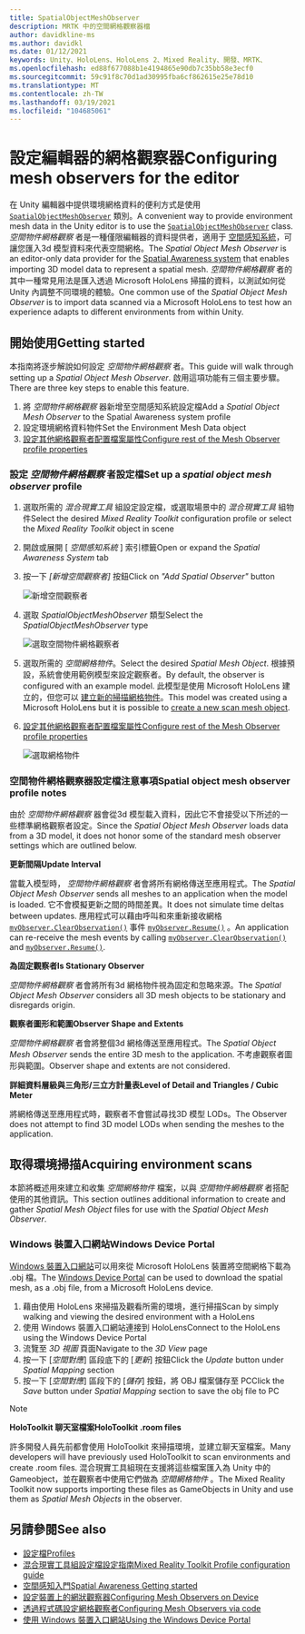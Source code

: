 ```yaml
---
title: SpatialObjectMeshObserver
description: MRTK 中的空間網格觀察器檔
author: davidkline-ms
ms.author: davidkl
ms.date: 01/12/2021
keywords: Unity、HoloLens、HoloLens 2、Mixed Reality、開發、MRTK、
ms.openlocfilehash: ed88f677088b1e4194865e90db7c35bb58e3ecf0
ms.sourcegitcommit: 59c91f8c70d1ad30995fba6cf862615e25e78d10
ms.translationtype: MT
ms.contentlocale: zh-TW
ms.lasthandoff: 03/19/2021
ms.locfileid: "104685061"
---
```

# <a name="configuring-mesh-observers-for-the-editor"></a><span data-ttu-id="b53f3-104">設定編輯器的網格觀察器</span><span class="sxs-lookup"><span data-stu-id="b53f3-104">Configuring mesh observers for the editor</span></span>

<span data-ttu-id="b53f3-105">在 Unity 編輯器中提供環境網格資料的便利方式是使用 [`SpatialObjectMeshObserver`](xref:Microsoft.MixedReality.Toolkit.SpatialObjectMeshObserver.SpatialObjectMeshObserver) 類別。</span><span class="sxs-lookup"><span data-stu-id="b53f3-105">A convenient way to provide environment mesh data in the Unity editor is to use the [`SpatialObjectMeshObserver`](xref:Microsoft.MixedReality.Toolkit.SpatialObjectMeshObserver.SpatialObjectMeshObserver) class.</span></span> <span data-ttu-id="b53f3-106">*空間物件網格觀察* 者是一種僅限編輯器的資料提供者，適用于 [空間感知系統](spatial-awareness-getting-started.md)，可讓您匯入3d 模型資料來代表空間網格。</span><span class="sxs-lookup"><span data-stu-id="b53f3-106">The *Spatial Object Mesh Observer* is an editor-only data provider for the [Spatial Awareness system](spatial-awareness-getting-started.md) that enables importing 3D model data to represent a spatial mesh.</span></span> <span data-ttu-id="b53f3-107">*空間物件網格觀察* 者的其中一種常見用法是匯入透過 Microsoft HoloLens 掃描的資料，以測試如何從 Unity 內調整不同環境的體驗。</span><span class="sxs-lookup"><span data-stu-id="b53f3-107">One common use of the *Spatial Object Mesh Observer* is to import data scanned via a Microsoft HoloLens to test how an experience adapts to different environments from within Unity.</span></span>

## <a name="getting-started"></a><span data-ttu-id="b53f3-108">開始使用</span><span class="sxs-lookup"><span data-stu-id="b53f3-108">Getting started</span></span>

<span data-ttu-id="b53f3-109">本指南將逐步解說如何設定 *空間物件網格觀察* 者。</span><span class="sxs-lookup"><span data-stu-id="b53f3-109">This guide will walk through setting up a *Spatial Object Mesh Observer*.</span></span> <span data-ttu-id="b53f3-110">啟用這項功能有三個主要步驟。</span><span class="sxs-lookup"><span data-stu-id="b53f3-110">There are three key steps to enable this feature.</span></span>

1. <span data-ttu-id="b53f3-111">將 *空間物件網格觀察* 器新增至空間感知系統設定檔</span><span class="sxs-lookup"><span data-stu-id="b53f3-111">Add a *Spatial Object Mesh Observer* to the Spatial Awareness system profile</span></span>
1. <span data-ttu-id="b53f3-112">設定環境網格資料物件</span><span class="sxs-lookup"><span data-stu-id="b53f3-112">Set the Environment Mesh Data object</span></span>
1. [<span data-ttu-id="b53f3-113">設定其他網格觀察者配置檔案屬性</span><span class="sxs-lookup"><span data-stu-id="b53f3-113">Configure rest of the Mesh Observer profile properties</span></span>](configuring-spatial-awareness-mesh-observer.md)

### <a name="set-up-a-spatial-object-mesh-observer-profile"></a><span data-ttu-id="b53f3-114">設定 *空間物件網格觀察* 者設定檔</span><span class="sxs-lookup"><span data-stu-id="b53f3-114">Set up a *spatial object mesh observer* profile</span></span>

1. <span data-ttu-id="b53f3-115">選取所需的 *混合現實工具* 組設定設定檔，或選取場景中的 *混合現實工具* 組物件</span><span class="sxs-lookup"><span data-stu-id="b53f3-115">Select the desired *Mixed Reality Toolkit* configuration profile or select the *Mixed Reality Toolkit* object in scene</span></span>
1. <span data-ttu-id="b53f3-116">開啟或展開 [ *空間感知系統* ] 索引標籤</span><span class="sxs-lookup"><span data-stu-id="b53f3-116">Open or expand the *Spatial Awareness System* tab</span></span>
1. <span data-ttu-id="b53f3-117">按一下 *[新增空間觀察者]* 按鈕</span><span class="sxs-lookup"><span data-stu-id="b53f3-117">Click on *"Add Spatial Observer"* button</span></span>

    ![新增空間觀察者](../images/spatial-awareness/AddObserver.png)

1. <span data-ttu-id="b53f3-119">選取 *SpatialObjectMeshObserver* 類型</span><span class="sxs-lookup"><span data-stu-id="b53f3-119">Select the *SpatialObjectMeshObserver* type</span></span>

    ![選取空間物件網格觀察者](../images/spatial-awareness/SelectObjectObserver.png)

1. <span data-ttu-id="b53f3-121">選取所需的 *空間網格物件*。</span><span class="sxs-lookup"><span data-stu-id="b53f3-121">Select the desired *Spatial Mesh Object*.</span></span> <span data-ttu-id="b53f3-122">根據預設，系統會使用範例模型來設定觀察者。</span><span class="sxs-lookup"><span data-stu-id="b53f3-122">By default, the observer is configured with an example model.</span></span> <span data-ttu-id="b53f3-123">此模型是使用 Microsoft HoloLens 建立的，但您可以 [建立新的掃描網格物件](#acquiring-environment-scans)。</span><span class="sxs-lookup"><span data-stu-id="b53f3-123">This model was created using a Microsoft HoloLens but it is possible to [create a new scan mesh object](#acquiring-environment-scans).</span></span>
1. [<span data-ttu-id="b53f3-124">設定其他網格觀察者配置檔案屬性</span><span class="sxs-lookup"><span data-stu-id="b53f3-124">Configure rest of the Mesh Observer profile properties</span></span>](configuring-spatial-awareness-mesh-observer.md)

    ![選取網格物件](../images/spatial-awareness/ObjectObserverProfile.png)

### <a name="spatial-object-mesh-observer-profile-notes"></a><span data-ttu-id="b53f3-126">空間物件網格觀察器設定檔注意事項</span><span class="sxs-lookup"><span data-stu-id="b53f3-126">Spatial object mesh observer profile notes</span></span>

<span data-ttu-id="b53f3-127">由於 *空間物件網格觀察* 器會從3d 模型載入資料，因此它不會接受以下所述的一些標準網格觀察者設定。</span><span class="sxs-lookup"><span data-stu-id="b53f3-127">Since the *Spatial Object Mesh Observer* loads data from a 3D model, it does not honor some of the standard mesh observer settings which are outlined below.</span></span>

<span data-ttu-id="b53f3-128">**更新間隔**</span><span class="sxs-lookup"><span data-stu-id="b53f3-128">**Update Interval**</span></span>

<span data-ttu-id="b53f3-129">當載入模型時，  *空間物件網格觀察* 者會將所有網格傳送至應用程式。</span><span class="sxs-lookup"><span data-stu-id="b53f3-129">The  *Spatial Object Mesh Observer* sends all meshes to an application when the model is loaded.</span></span> <span data-ttu-id="b53f3-130">它不會模擬更新之間的時間差異。</span><span class="sxs-lookup"><span data-stu-id="b53f3-130">It does not simulate time deltas between updates.</span></span> <span data-ttu-id="b53f3-131">應用程式可以藉由呼叫和來重新接收網格 [`myObserver.ClearObservation()`](xref:Microsoft.MixedReality.Toolkit.SpatialAwareness.IMixedRealitySpatialAwarenessObserver.ClearObservations) 事件 [`myObserver.Resume()`](xref:Microsoft.MixedReality.Toolkit.SpatialAwareness.IMixedRealitySpatialAwarenessObserver.Resume) 。</span><span class="sxs-lookup"><span data-stu-id="b53f3-131">An application can re-receive the mesh events by calling [`myObserver.ClearObservation()`](xref:Microsoft.MixedReality.Toolkit.SpatialAwareness.IMixedRealitySpatialAwarenessObserver.ClearObservations) and [`myObserver.Resume()`](xref:Microsoft.MixedReality.Toolkit.SpatialAwareness.IMixedRealitySpatialAwarenessObserver.Resume).</span></span>

<span data-ttu-id="b53f3-132">**為固定觀察者**</span><span class="sxs-lookup"><span data-stu-id="b53f3-132">**Is Stationary Observer**</span></span>

<span data-ttu-id="b53f3-133">*空間物件網格觀察* 者會將所有3d 網格物件視為固定和忽略來源。</span><span class="sxs-lookup"><span data-stu-id="b53f3-133">The *Spatial Object Mesh Observer* considers all 3D mesh objects to be stationary and disregards origin.</span></span>

<span data-ttu-id="b53f3-134">**觀察者圖形和範圍**</span><span class="sxs-lookup"><span data-stu-id="b53f3-134">**Observer Shape and Extents**</span></span>

<span data-ttu-id="b53f3-135">*空間物件網格觀察* 者會將整個3d 網格傳送至應用程式。</span><span class="sxs-lookup"><span data-stu-id="b53f3-135">The  *Spatial Object Mesh Observer* sends the entire 3D mesh to the application.</span></span> <span data-ttu-id="b53f3-136">不考慮觀察者圖形與範圍。</span><span class="sxs-lookup"><span data-stu-id="b53f3-136">Observer shape and extents are not considered.</span></span>

<span data-ttu-id="b53f3-137">**詳細資料層級與三角形/三立方計量表**</span><span class="sxs-lookup"><span data-stu-id="b53f3-137">**Level of Detail and Triangles / Cubic Meter**</span></span>

<span data-ttu-id="b53f3-138">將網格傳送至應用程式時，觀察者不會嘗試尋找3D 模型 LODs。</span><span class="sxs-lookup"><span data-stu-id="b53f3-138">The Observer does not attempt to find 3D model LODs when sending the meshes to the application.</span></span>

## <a name="acquiring-environment-scans"></a><span data-ttu-id="b53f3-139">取得環境掃描</span><span class="sxs-lookup"><span data-stu-id="b53f3-139">Acquiring environment scans</span></span>

<span data-ttu-id="b53f3-140">本節將概述用來建立和收集 *空間網格物件* 檔案，以與 *空間物件網格觀察* 者搭配使用的其他資訊。</span><span class="sxs-lookup"><span data-stu-id="b53f3-140">This section outlines additional information to create and gather *Spatial Mesh Object* files for use with the *Spatial Object Mesh Observer*.</span></span>

### <a name="windows-device-portal"></a><span data-ttu-id="b53f3-141">Windows 裝置入口網站</span><span class="sxs-lookup"><span data-stu-id="b53f3-141">Windows Device Portal</span></span>

<span data-ttu-id="b53f3-142">[Windows 裝置入口網站](https://docs.microsoft.com/windows/mixed-reality/using-the-windows-device-portal)可以用來從 Microsoft HoloLens 裝置將空間網格下載為 .obj 檔。</span><span class="sxs-lookup"><span data-stu-id="b53f3-142">The [Windows Device Portal](https://docs.microsoft.com/windows/mixed-reality/using-the-windows-device-portal) can be used to download the spatial mesh, as a .obj file, from a Microsoft HoloLens device.</span></span>

1. <span data-ttu-id="b53f3-143">藉由使用 HoloLens 來掃描及觀看所需的環境，進行掃描</span><span class="sxs-lookup"><span data-stu-id="b53f3-143">Scan by simply walking and viewing the desired environment with a HoloLens</span></span>
1. <span data-ttu-id="b53f3-144">使用 Windows 裝置入口網站連接到 HoloLens</span><span class="sxs-lookup"><span data-stu-id="b53f3-144">Connect to the HoloLens using the Windows Device Portal</span></span>
1. <span data-ttu-id="b53f3-145">流覽至 *3D 視圖* 頁面</span><span class="sxs-lookup"><span data-stu-id="b53f3-145">Navigate to the *3D View* page</span></span>
1. <span data-ttu-id="b53f3-146">按一下 [*空間對應*] 區段底下的 [*更新*] 按鈕</span><span class="sxs-lookup"><span data-stu-id="b53f3-146">Click the *Update* button under *Spatial Mapping* section</span></span>
1. <span data-ttu-id="b53f3-147">按一下 [*空間對應*] 區段下的 [*儲存*] 按鈕，將 OBJ 檔案儲存至 PC</span><span class="sxs-lookup"><span data-stu-id="b53f3-147">Click the *Save* button under *Spatial Mapping* section to save the obj file to PC</span></span>

> [!NOTE]
> <span data-ttu-id="b53f3-148">**HoloToolkit 聊天室檔案**</span><span class="sxs-lookup"><span data-stu-id="b53f3-148">**HoloToolkit .room files**</span></span>
>
> <span data-ttu-id="b53f3-149">許多開發人員先前都會使用 HoloToolkit 來掃描環境，並建立聊天室檔案。</span><span class="sxs-lookup"><span data-stu-id="b53f3-149">Many developers will have previously used HoloToolkit to scan environments and create .room files.</span></span> <span data-ttu-id="b53f3-150">混合現實工具組現在支援將這些檔案匯入為 Unity 中的 Gameobject，並在觀察者中使用它們做為 *空間網格物件* 。</span><span class="sxs-lookup"><span data-stu-id="b53f3-150">The Mixed Reality Toolkit now supports importing these files as GameObjects in Unity and use them as *Spatial Mesh Objects* in the observer.</span></span>

## <a name="see-also"></a><span data-ttu-id="b53f3-151">另請參閱</span><span class="sxs-lookup"><span data-stu-id="b53f3-151">See also</span></span>

- [<span data-ttu-id="b53f3-152">設定檔</span><span class="sxs-lookup"><span data-stu-id="b53f3-152">Profiles</span></span>](../profiles/profiles.md)
- [<span data-ttu-id="b53f3-153">混合現實工具組設定檔設定指南</span><span class="sxs-lookup"><span data-stu-id="b53f3-153">Mixed Reality Toolkit Profile configuration guide</span></span>](../../configuration/mixed-reality-configuration-guide.md)
- [<span data-ttu-id="b53f3-154">空間感知入門</span><span class="sxs-lookup"><span data-stu-id="b53f3-154">Spatial Awareness Getting started</span></span>](spatial-awareness-getting-started.md)
- [<span data-ttu-id="b53f3-155">設定裝置上的網狀觀察器</span><span class="sxs-lookup"><span data-stu-id="b53f3-155">Configuring Mesh Observers on Device</span></span>](configuring-spatial-awareness-mesh-observer.md)
- [<span data-ttu-id="b53f3-156">透過程式碼設定網格觀察者</span><span class="sxs-lookup"><span data-stu-id="b53f3-156">Configuring Mesh Observers via code</span></span>](usage-guide.md)
- [<span data-ttu-id="b53f3-157">使用 Windows 裝置入口網站</span><span class="sxs-lookup"><span data-stu-id="b53f3-157">Using the Windows Device Portal</span></span>](https://docs.microsoft.com/windows/mixed-reality/using-the-windows-device-portal)
